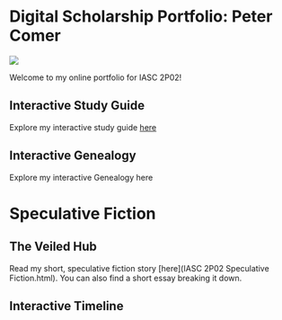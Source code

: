 # Digital Scholarship Portfolio: Peter Comer

![](https://brocku.ca/brock-news/wp-content/uploads/2020/04/Aerial-Drone-2017-002-1600x899.jpg?x70330)

Welcome to my online portfolio for IASC 2P02!

## Interactive Study Guide

Explore my interactive study guide [here](2P02InteractiveStudyGuideComer.html)

## Interactive Genealogy

Explore my interactive Genealogy here

# Speculative Fiction

## The Veiled Hub

Read my short, speculative fiction story [here](IASC 2P02 Speculative Fiction.html). You can also find a short essay breaking it down.

## Interactive Timeline
